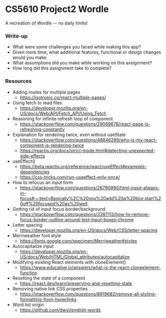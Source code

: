 # CS5610 Project2 Wordle
A recreation of Wordle -- no daily limits!

### Write-up
- What were some challenges you faced while making this app?
- Given more time, what additional features, functional or design changes would you make
- What assumptions did you make while working on this assignment?
- How long did this assignment take to complete?

### Resources
- Adding routes for multiple pages
    - https://isotropic.co/react-multiple-pages/
- Using fetch to read files
    - https://developer.mozilla.org/en-US/docs/Web/API/Fetch_API/Using_Fetch
- Reasoning for infinite refresh loop of component
    - https://stackoverflow.com/questions/29069676/react-page-is-refreshing-constantly
- Explanation for rendering twice, even without useState
    - https://stackoverflow.com/questions/48846289/why-is-my-react-component-is-rendering-twice
    - https://reactjs.org/docs/strict-mode.html#detecting-unexpected-side-effects
- useEffect()
    - https://beta.reactjs.org/reference/react/useEffect#examples-dependencies
    - https://css-tricks.com/run-useeffect-only-once/
- How to refocus an input form
    - https://stackoverflow.com/questions/26790990/html-input-always-in-focus#:~:text=Basically%2C%20you%20add%20a%20blur,start%20off%20focused%20as%20well.
- Getting rid of input focus border/background
    - https://stackoverflow.com/questions/3397113/how-to-remove-focus-border-outline-around-text-input-boxes-chrome
- Letter spacing
    - https://developer.mozilla.org/en-US/docs/Web/CSS/letter-spacing
- Merriweather font style
    - https://fonts.google.com/specimen/Merriweather#styles
- Autocapitalize input
    - https://developer.mozilla.org/en-US/docs/Web/HTML/Global_attributes/autocapitalize
- Modifying existing React elements with cloneElement()
    - https://www.educative.io/answers/what-is-the-react-cloneelement-function
- Resetting the state of a component
    - https://react.dev/learn/preserving-and-resetting-state
- Removing native link CSS properties
    - https://stackoverflow.com/questions/8919682/remove-all-styling-formatting-from-hyperlinks
- Word list origin
    - https://github.com/dwyl/english-words